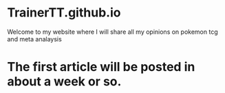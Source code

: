 # TrainerTT.github.io

Welcome to my website where I will share all my opinions on pokemon tcg and meta analaysis

# The first article will be posted in about a week or so.
